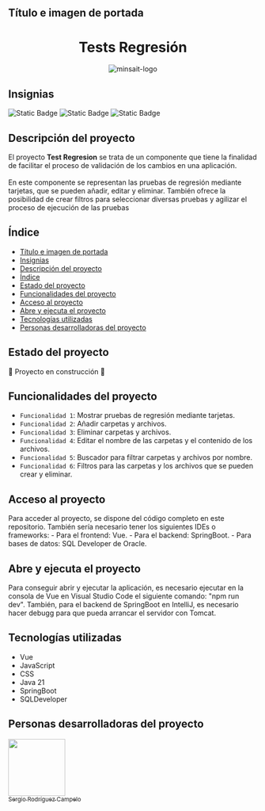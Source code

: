 ## Título e imagen de portada
<h1 align="center"> Tests Regresión </h1>
<p align="center">
  <img src="https://github.com/user-attachments/assets/ac015018-69e4-4bed-9392-ec20e6acf507" alt="minsait-logo">
</p>

## Insignias
![Static Badge](https://img.shields.io/badge/Status-En%20desarrollo-blue)
![Static Badge](https://img.shields.io/badge/Frontend-Vue-red)
![Static Badge](https://img.shields.io/badge/Backend-SpringBoot-Green)

## Descripción del proyecto
<p>El proyecto <b>Test Regresion</b> se trata de un componente que tiene la finalidad de facilitar el proceso de validación de los cambios en una aplicación.<br><br>En este componente se representan las pruebas de regresión mediante tarjetas, que se pueden añadir, editar y eliminar. También ofrece la posibilidad de crear filtros para seleccionar diversas pruebas y agilizar el proceso de ejecución de las pruebas</p>

## Índice
- [Título e imagen de portada](#título-e-imagen-de-portada)
- [Insignias](#insignias)
- [Descripción del proyecto](#descripción-del-proyecto)
- [Índice](#índice)
- [Estado del proyecto](#estado-del-proyecto)
- [Funcionalidades del proyecto](#funcionalidades-del-proyecto)
- [Acceso al proyecto](#acceso-al-proyecto)
- [Abre y ejecuta el proyecto](#abre-y-ejecuta-el-proyecto)
- [Tecnologías utilizadas](#tecnologías-utilizadas)
- [Personas desarrolladoras del proyecto](#personas-desarrolladoras-del-proyecto)

## Estado del proyecto
:construction: Proyecto en construcción :construction:

## Funcionalidades del proyecto
- `Funcionalidad 1`: Mostrar pruebas de regresión mediante tarjetas.
- `Funcionalidad 2`: Añadir carpetas y archivos.
- `Funcionalidad 3`: Eliminar carpetas y archivos.
- `Funcionalidad 4`: Editar el nombre de las carpetas y el contenido de los archivos.
- `Funcionalidad 5`: Buscador para filtrar carpetas y archivos por nombre.
- `Funcionalidad 6`: Filtros para las carpetas y los archivos que se pueden crear y eliminar.

## Acceso al proyecto
<p>Para acceder al proyecto, se dispone del código completo en este repositorio. También sería necesario tener los siguientes IDEs o frameworks:
- Para el frontend: Vue.
- Para el backend: SpringBoot.
- Para bases de datos: SQL Developer de Oracle.</p>

## Abre y ejecuta el proyecto
<p>Para conseguir abrir y ejecutar la aplicación, es necesario ejecutar en la consola de Vue en Visual Studio Code el siguiente comando: "npm run dev". También, para el backend de SpringBoot en IntelliJ, es necesario hacer debugg para que pueda arrancar el servidor con Tomcat.</p>

## Tecnologías utilizadas
- Vue
- JavaScript
- CSS
- Java 21
- SpringBoot
- SQLDeveloper

## Personas desarrolladoras del proyecto
[<img src="https://avatars.githubusercontent.com/u/170521106?v=4" width=115><br><sub>Sergio Rodríguez Campelo</sub>](https://github.com/SergioAFundacion)
